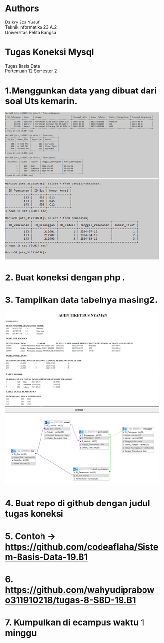 # Authors
Dzikry Eza Yusuf <br>
Teknik Informatika 23 A.2 <br>
Universitas Pelita Bangsa

# Tugas Koneksi Mysql
Tugas Basis Data <br>
Pertemuan 12 Semester 2

# 1.Menggunkan data yang dibuat dari soal Uts kemarin.
 <img src="Tabel 1.png" img>
 <img src="Tabel 2.png" img>
 
# 2.	Buat koneksi dengan php .

# 3.	Tampilkan data tabelnya masing2.
 <img src="Tabel 3.png" img>
 <img src="Tabel 4.png" img>
 <img src="Tabel 5.png" img>
 
# 4.	Buat repo di github dengan judul tugas koneksi
# 5.	Contoh -> https://github.com/codeaflaha/Sistem-Basis-Data-19.B1
# 6.	https://github.com/wahyudiprabowo311910218/tugas-8-SBD-19.B1
# 7.	Kumpulkan di ecampus waktu 1 minggu

